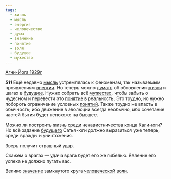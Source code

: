 ```yaml
---
tags:
  - жизнь
  - мысль
  - энергия
  - человечество
  - дума
  - значение
  - понятие
  - воля
  - будущее
  - мужество
---
```


[Агни-Йога 1929г](/agni/1929)

___511___
Ещё недавно [мысль](/tag/#мысль) устремлялась к феноменам, так называемым проявлениям [энергии](/tag/#энергия). Но теперь можно [думать](/tag/#дума) об обновлении [жизни](/tag/#жизнь) и шагах в [будущее](/tag/#будущее). Нужно собрать всё [мужество](/tag/#мужество), чтобы забыть о чудесном и перевести это [понятие](/tag/#понятие) в реальность. Это трудно, но нужно побороть ограничение условных [понятий](/tag/#понятие). Также трудно не впасть в обычность; ибо движение в эволюции всегда необычно, ибо сочетание частей бытия будет непохоже на бывшее.   

Можно ли построить жизнь среди ненавистничества конца Кали-юги? Но всё задание [будущего](/tag/#будущее) Сатья-юги должно выразиться уже теперь, среди вражды и уничтожения.   

Зверь получит страшный удар.   

Скажем о врагах — удача врага будет его же гибелью. Явление его успеха не должно пугать вас.   

Велико [значение](/tag/#значение) замкнутого круга [человеческой](/tag/#человечество) [воли](/tag/#воля).